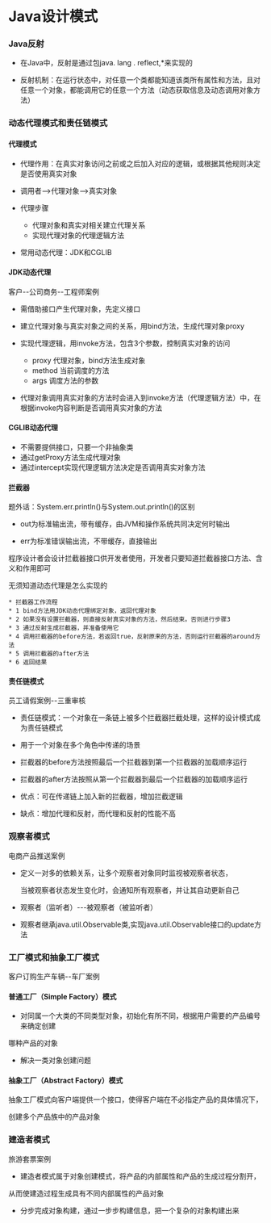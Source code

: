 # Java设计模式

### Java反射

* 在Java中，反射是通过包java. lang . reflect,*来实现的

* 反射机制：在运行状态中，对任意一个类都能知道该类所有属性和方法，且对任意一个对象，都能调用它的任意一个方法（动态获取信息及动态调用对象方法）

### 动态代理模式和责任链模式

#### 代理模式

* 代理作用：在真实对象访问之前或之后加入对应的逻辑，或根据其他规则决定是否使用真实对象
* 调用者-->代理对象-->真实对象
* 代理步骤
  * 代理对象和真实对相关建立代理关系
  * 实现代理对象的代理逻辑方法

* 常用动态代理：JDK和CGLIB

#### JDK动态代理

客户--公司商务--工程师案例

* 需借助接口产生代理对象，先定义接口
* 建立代理对象与真实对象之间的关系，用bind方法，生成代理对象proxy
* 实现代理逻辑，用invoke方法，包含3个参数，控制真实对象的访问
  * proxy 代理对象，bind方法生成对象
  * method 当前调度的方法
  * args 调度方法的参数

* 代理对象调用真实对象的方法时会进入到invoke方法（代理逻辑方法）中，在根据invoke内容判断是否调用真实对象的方法

#### CGLIB动态代理

* 不需要提供接口，只要一个非抽象类
* 通过getProxy方法生成代理对象
* 通过intercept实现代理逻辑方法决定是否调用真实对象方法

#### 拦截器

题外话：System.err.println()与System.out.println()的区别

* out为标准输出流，带有缓存，由JVM和操作系统共同决定何时输出

* err为标准错误输出流，不带缓存，直接输出

程序设计者会设计拦截器接口供开发者使用，开发者只要知道拦截器接口方法、含义和作用即可

无须知道动态代理是怎么实现的

```
* 拦截器工作流程
* 1 bind方法用JDK动态代理绑定对象，返回代理对象
* 2 如果没有设置拦截器，则直接反射真实对象的方法，然后结束。否则进行步骤3
* 3 通过反射生成拦截器，并准备使用它
* 4 调用拦截器的before方法，若返回true，反射原来的方法，否则运行拦截器的around方法
* 5 调用拦截器的after方法
* 6 返回结果
```

#### 责任链模式

员工请假案例--三重审核

* 责任链模式：一个对象在一条链上被多个拦截器拦截处理，这样的设计模式成为责任链模式
* 用于一个对象在多个角色中传递的场景

* 拦截器的before方法按照最后一个拦截器到第一个拦截器的加载顺序运行
* 拦截器的after方法按照从第一个拦截器到最后一个拦截器的加载顺序运行
* 优点：可在传递链上加入新的拦截器，增加拦截逻辑
* 缺点：增加代理和反射，而代理和反射的性能不高

### 观察者模式

电商产品推送案例

* 定义一对多的依赖关系，让多个观察者对象同时监视被观察者状态，

  当被观察者状态发生变化时，会通知所有观察者，并让其自动更新自己

* 观察者（监听者）---被观察者（被监听者）
* 观察者继承java.util.Observable类,实现java.util.Observable接口的update方法

### 工厂模式和抽象工厂模式

客户订购生产车辆--车厂案例

#### 普通工厂（Simple Factory）模式

* 对同属一个大类的不同类型对象，初始化有所不同，根据用户需要的产品编号来确定创建

哪种产品的对象

* 解决一类对象创建问题

#### 抽象工厂（Abstract Factory）模式

抽象工厂模式向客户端提供一个接口，使得客户端在不必指定产品的具体情况下，

创建多个产品族中的产品对象

### 建造者模式

旅游套票案例

* 建造者模式属于对象创建模式，将产品的内部属性和产品的生成过程分割开，

从而使建造过程生成具有不同内部属性的产品对象

* 分步完成对象构建，通过一步步构建信息，把一个复杂的对象构建出来